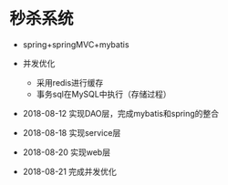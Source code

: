 
# 秒杀系统
- spring+springMVC+mybatis
- 并发优化
    * 采用redis进行缓存
    * 事务sql在MySQL中执行（存储过程） 


- 2018-08-12 实现DAO层，完成mybatis和spring的整合
- 2018-08-18 实现service层
- 2018-08-20 实现web层
- 2018-08-21 完成并发优化


